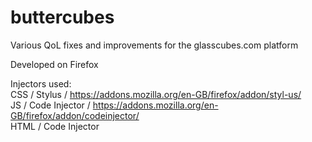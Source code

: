 # buttercubes
Various QoL fixes and improvements for the glasscubes.com platform

Developed on Firefox

Injectors used:  
CSS / Stylus / https://addons.mozilla.org/en-GB/firefox/addon/styl-us/  
JS / Code Injector / https://addons.mozilla.org/en-GB/firefox/addon/codeinjector/  
HTML / Code Injector  
